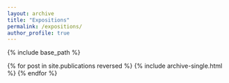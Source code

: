 ```yaml
---
layout: archive
title: "Expositions"
permalink: /expositions/
author_profile: true
---
```


{% include base_path %}

{% for post in site.publications reversed %}
  {% include archive-single.html %}
{% endfor %}
